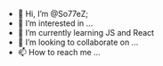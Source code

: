 - 👋 Hi, I’m @So77eZ;
- 👀 I’m interested in ...
- 🌱 I’m currently learning JS and React
- 💞️ I’m looking to collaborate on ... 
- 📫 How to reach me ... 

<!---
So77eZ/So77eZ is a ✨ special ✨ repository because its `README.md` (this file) appears on your GitHub profile.
You can click the Preview link to take a look at your changes.
--->
